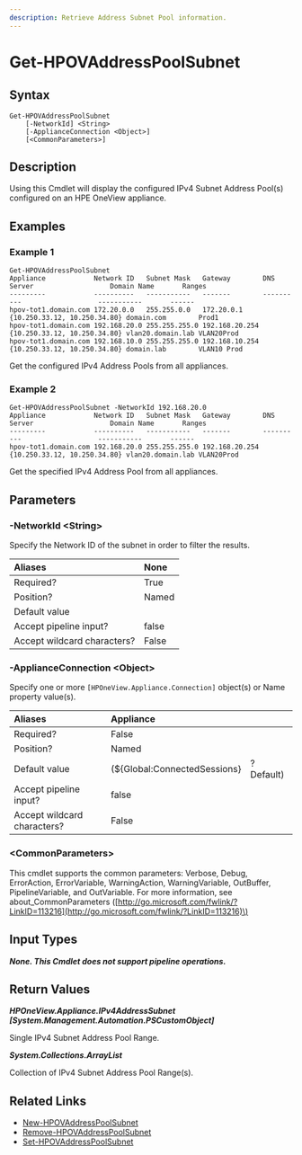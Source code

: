 ```yaml
---
description: Retrieve Address Subnet Pool information.
---
```


# Get-HPOVAddressPoolSubnet

## Syntax

```text
Get-HPOVAddressPoolSubnet
    [-NetworkId] <String>
    [-ApplianceConnection <Object>]
    [<CommonParameters>]
```

## Description

Using this Cmdlet will display the configured IPv4 Subnet Address Pool\(s\) configured on an HPE OneView appliance.

## Examples

### Example 1

```text
Get-HPOVAddressPoolSubnet
Appliance            Network ID   Subnet Mask   Gateway        DNS Server                   Domain Name       Ranges
---------            ----------   -----------   -------        ----------                   -----------       ------
hpov-tot1.domain.com 172.20.0.0   255.255.0.0   172.20.0.1     {10.250.33.12, 10.250.34.80} domain.com        Prod1
hpov-tot1.domain.com 192.168.20.0 255.255.255.0 192.168.20.254 {10.250.33.12, 10.250.34.80} vlan20.domain.lab VLAN20Prod
hpov-tot1.domain.com 192.168.10.0 255.255.255.0 192.168.10.254 {10.250.33.12, 10.250.34.80} domain.lab        VLAN10 Prod
```

Get the configured IPv4 Address Pools from all appliances.

### Example 2

```text
Get-HPOVAddressPoolSubnet -NetworkId 192.168.20.0
Appliance            Network ID   Subnet Mask   Gateway        DNS Server                   Domain Name       Ranges
---------            ----------   -----------   -------        ----------                   -----------       ------
hpov-tot1.domain.com 192.168.20.0 255.255.255.0 192.168.20.254 {10.250.33.12, 10.250.34.80} vlan20.domain.lab VLAN20Prod
```

Get the specified IPv4 Address Pool from all appliances.

## Parameters

### -NetworkId &lt;String&gt;

Specify the Network ID of the subnet in order to filter the results.

| Aliases | None |
| :--- | :--- |
| Required? | True |
| Position? | Named |
| Default value |  |
| Accept pipeline input? | false |
| Accept wildcard characters? | False |

### -ApplianceConnection &lt;Object&gt;

Specify one or more `[HPOneView.Appliance.Connection]` object\(s\) or Name property value\(s\).

| Aliases | Appliance |  |
| :--- | :--- | :--- |
| Required? | False |  |
| Position? | Named |  |
| Default value | \(${Global:ConnectedSessions} | ? Default\) |
| Accept pipeline input? | false |  |
| Accept wildcard characters? | False |  |

### &lt;CommonParameters&gt;

This cmdlet supports the common parameters: Verbose, Debug, ErrorAction, ErrorVariable, WarningAction, WarningVariable, OutBuffer, PipelineVariable, and OutVariable. For more information, see about\_CommonParameters \([http://go.microsoft.com/fwlink/?LinkID=113216](http://go.microsoft.com/fwlink/?LinkID=113216)\)

## Input Types

_**None. This Cmdlet does not support pipeline operations.**_

## Return Values

_**HPOneView.Appliance.IPv4AddressSubnet \[System.Management.Automation.PSCustomObject\]**_

Single IPv4 Subnet Address Pool Range.

_**System.Collections.ArrayList**_ 

Collection of IPv4 Subnet Address Pool Range\(s\).

## Related Links

* [New-HPOVAddressPoolSubnet](new-hpovaddresspoolsubnet.md)
* [Remove-HPOVAddressPoolSubnet](remove-hpovaddresspoolsubnet.md)
* [Set-HPOVAddressPoolSubnet](set-hpovaddresspoolsubnet.md)

